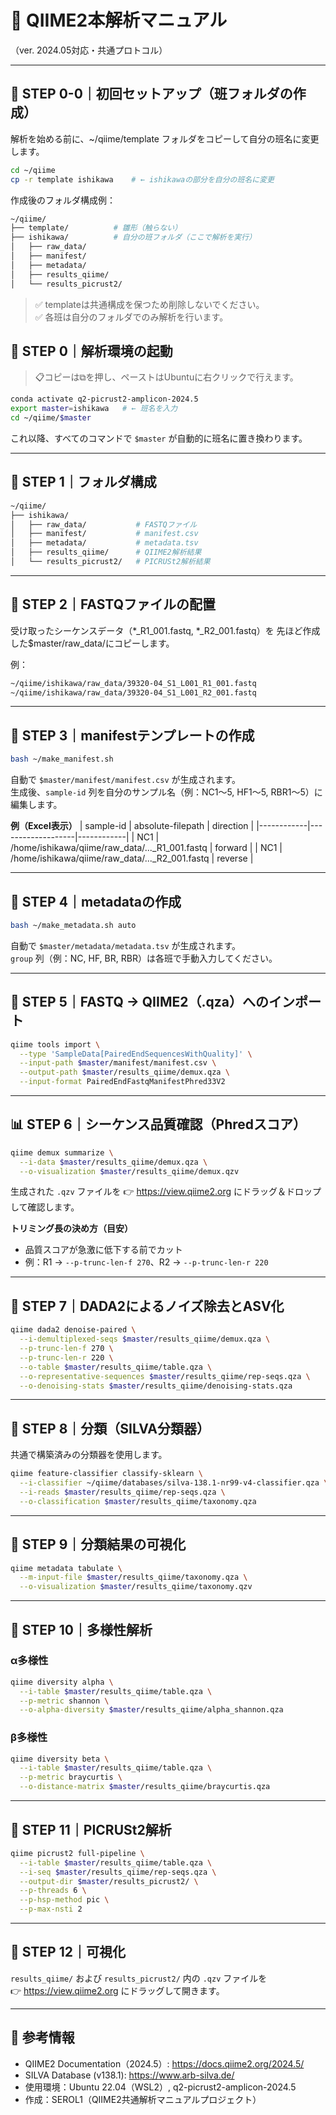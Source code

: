 # 🧬 QIIME2本解析マニュアル
（ver. 2024.05対応・共通プロトコル）

---

## 🧩 STEP 0-0｜初回セットアップ（班フォルダの作成）
解析を始める前に、~/qiime/template フォルダをコピーして自分の班名に変更します。

```bash
cd ~/qiime
cp -r template ishikawa    # ← ishikawaの部分を自分の班名に変更
```

作成後のフォルダ構成例：
```bash
~/qiime/
├── template/          # 雛形（触らない）
├── ishikawa/          # 自分の班フォルダ（ここで解析を実行）
│   ├── raw_data/
│   ├── manifest/
│   ├── metadata/
│   ├── results_qiime/
│   └── results_picrust2/
```

> ✅ templateは共通構成を保つため削除しないでください。  
> ✅ 各班は自分のフォルダでのみ解析を行います。  



## 🧩 STEP 0｜解析環境の起動

> 📋コピーは⧉を押し、ペーストはUbuntuに右クリックで行えます。

```bash
conda activate q2-picrust2-amplicon-2024.5
export master=ishikawa   # ← 班名を入力
cd ~/qiime/$master
```
これ以降、すべてのコマンドで `$master` が自動的に班名に置き換わります。  

---

## 📁 STEP 1｜フォルダ構成
```bash
~/qiime/
├── ishikawa/
│   ├── raw_data/           # FASTQファイル
│   ├── manifest/           # manifest.csv
│   ├── metadata/           # metadata.tsv
│   ├── results_qiime/      # QIIME2解析結果
│   └── results_picrust2/   # PICRUSt2解析結果
```

---

## 🧬 STEP 2｜FASTQファイルの配置
受け取ったシーケンスデータ（*_R1_001.fastq, *_R2_001.fastq）を 先ほど作成した$master/raw_data/にコピーします。

例：
```bash
~/qiime/ishikawa/raw_data/39320-04_S1_L001_R1_001.fastq
~/qiime/ishikawa/raw_data/39320-04_S1_L001_R2_001.fastq
```

---

## 🧾 STEP 3｜manifestテンプレートの作成
```bash
bash ~/make_manifest.sh
```
自動で `$master/manifest/manifest.csv` が生成されます。  
生成後、`sample-id` 列を自分のサンプル名（例：NC1～5, HF1～5, RBR1～5）に編集します。

**例（Excel表示）**
| sample-id | absolute-filepath | direction |
|------------|-------------------|------------|
| NC1 | /home/ishikawa/qiime/raw_data/..._R1_001.fastq | forward |
| NC1 | /home/ishikawa/qiime/raw_data/..._R2_001.fastq | reverse |

---

## 🧬 STEP 4｜metadataの作成
```bash
bash ~/make_metadata.sh auto
```
自動で `$master/metadata/metadata.tsv` が生成されます。  
`group` 列（例：NC, HF, BR, RBR）は各班で手動入力してください。  

---

## 🧫 STEP 5｜FASTQ → QIIME2（.qza）へのインポート
```bash
qiime tools import \
  --type 'SampleData[PairedEndSequencesWithQuality]' \
  --input-path $master/manifest/manifest.csv \
  --output-path $master/results_qiime/demux.qza \
  --input-format PairedEndFastqManifestPhred33V2
```

---

## 📊 STEP 6｜シーケンス品質確認（Phredスコア）
```bash
qiime demux summarize \
  --i-data $master/results_qiime/demux.qza \
  --o-visualization $master/results_qiime/demux.qzv
```
生成された `.qzv` ファイルを 👉 https://view.qiime2.org にドラッグ＆ドロップして確認します。

**トリミング長の決め方（目安）**
- 品質スコアが急激に低下する前でカット
- 例：R1 → `--p-trunc-len-f 270`、R2 → `--p-trunc-len-r 220`

---

## 🧮 STEP 7｜DADA2によるノイズ除去とASV化
```bash
qiime dada2 denoise-paired \
  --i-demultiplexed-seqs $master/results_qiime/demux.qza \
  --p-trunc-len-f 270 \
  --p-trunc-len-r 220 \
  --o-table $master/results_qiime/table.qza \
  --o-representative-sequences $master/results_qiime/rep-seqs.qza \
  --o-denoising-stats $master/results_qiime/denoising-stats.qza
```

---

## 🧬 STEP 8｜分類（SILVA分類器）
共通で構築済みの分類器を使用します。  
```bash
qiime feature-classifier classify-sklearn \
  --i-classifier ~/qiime/databases/silva-138.1-nr99-v4-classifier.qza \
  --i-reads $master/results_qiime/rep-seqs.qza \
  --o-classification $master/results_qiime/taxonomy.qza
```

---

## 🧩 STEP 9｜分類結果の可視化
```bash
qiime metadata tabulate \
  --m-input-file $master/results_qiime/taxonomy.qza \
  --o-visualization $master/results_qiime/taxonomy.qzv
```

---

## 🧠 STEP 10｜多様性解析

### α多様性
```bash
qiime diversity alpha \
  --i-table $master/results_qiime/table.qza \
  --p-metric shannon \
  --o-alpha-diversity $master/results_qiime/alpha_shannon.qza
```

### β多様性
```bash
qiime diversity beta \
  --i-table $master/results_qiime/table.qza \
  --p-metric braycurtis \
  --o-distance-matrix $master/results_qiime/braycurtis.qza
```

---

## 🧬 STEP 11｜PICRUSt2解析
```bash
qiime picrust2 full-pipeline \
  --i-table $master/results_qiime/table.qza \
  --i-seq $master/results_qiime/rep-seqs.qza \
  --output-dir $master/results_picrust2/ \
  --p-threads 6 \
  --p-hsp-method pic \
  --p-max-nsti 2
```

---

## 🌈 STEP 12｜可視化
`results_qiime/` および `results_picrust2/` 内の `.qzv` ファイルを  
👉 https://view.qiime2.org にドラッグして開きます。

---

## 📘 参考情報
- QIIME2 Documentation（2024.5）: https://docs.qiime2.org/2024.5/
- SILVA Database (v138.1): https://www.arb-silva.de/
- 使用環境：Ubuntu 22.04（WSL2）, q2-picrust2-amplicon-2024.5
- 作成：SEROL1（QIIME2共通解析マニュアルプロジェクト）
